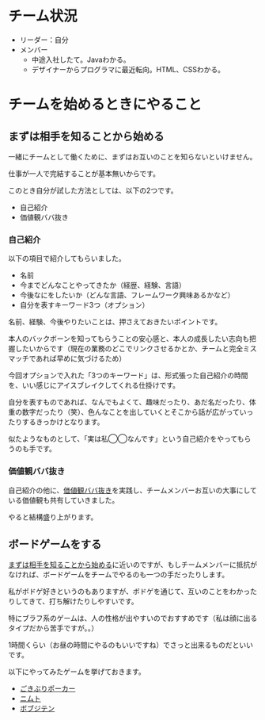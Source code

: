 # チーム状況

- リーダー：自分
- メンバー
    - 中途入社したて。Javaわかる。
    - デザイナーからプログラマに最近転向。HTML、CSSわかる。

# チームを始めるときにやること

## まずは相手を知ることから始める

一緒にチームとして働くために、まずはお互いのことを知らないといけません。

仕事が一人で完結することが基本無いからです。

このとき自分が試した方法としては、以下の2つです。

- 自己紹介
- 価値観ババ抜き

### 自己紹介

以下の項目で紹介してもらいました。

- 名前
- 今までどんなことやってきたか（経歴、経験、言語）
- 今後なにをしたいか（どんな言語、フレームワーク興味あるかなど）
- 自分を表すキーワード3つ（オプション）

名前、経験、今後やりたいことは、押さえておきたいポイントです。

本人のバックボーンを知ってもらうことの安心感と、本人の成長したい志向も把握したいからです（現在の業務のどこでリンクさせるかとか、チームと完全ミスマッチであれば早めに気づけるため）

今回オプションで入れた「3つのキーワード」は、形式張った自己紹介の時間を、いい感じにアイスブレイクしてくれる仕掛けです。

自分を表すものであれば、なんでもよくて、趣味だったり、あだ名だったり、体重の数字だったり（笑）、色んなことを出していくとそこから話が広がっていったりするきっかけとなります。

似たようなものとして、「実は私◯◯なんです」という自己紹介をやってもらうのも手です。
### 価値観ババ抜き


自己紹介の他に、[価値観ババ抜き](http://myvaluecard.com/?page_id=22)を実践し、チームメンバーお互いの大事にしている価値観も共有していきました。


やると結構盛り上がります。

## ボードゲームをする

[まずは相手を知ることから始める](#まずは相手を知ることから始める)に近いのですが、もしチームメンバーに抵抗がなければ、ボードゲームをチームでやるのも一つの手だったりします。

私がボドゲ好きというのもありますが、ボドゲを通じて、互いのことをわかったりしてきて、打ち解けたりしやすいです。

特にブラフ系のゲームは、人の性格が出やすいのでおすすめです（私は顔に出るタイプだから苦手ですが。。）

1時間くらい（お昼の時間にやるのもいいですね）でさっと出来るものだといいです。

以下にやってみたゲームを挙げておきます。


- [ごきぶりポーカー](http://www.mobius-games.co.jp/DreiMagier/KakerLakenPoker.htm)
- [ニムト](http://www.mobius-games.co.jp/Amigo/6nimmt.htm)
- [ボブジテン](http://gamemarket.jp/game/%E3%83%9C%E3%83%96%E3%82%B8%E3%83%86%E3%83%B3/)

